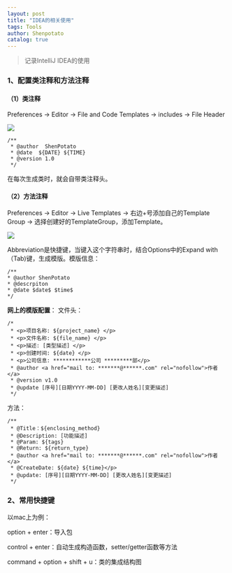 ```yaml
---
layout: post
title: "IDEA的相关使用"
tags: Tools 
author: Shenpotato
catalog: true
---
```




> 记录IntelliJ IDEA的使用



### 1、配置类注释和方法注释

#### （1）类注释

Preferences -> Editor -> File and Code Templates -> includes -> File Header

![](https://tva1.sinaimg.cn/large/0082zybpgy1gc679h40tjj315n0u0q75.jpg)

```
/**
 * @author  ShenPotato
 * @date  ${DATE} ${TIME}
 * @version 1.0
 */
```

在每次生成类时，就会自带类注释头。

#### （2）方法注释

Preferences -> Editor -> Live Templates -> 右边+号添加自己的Template Group -> 选择创建好的TemplateGroup，添加Template。

![](https://tva1.sinaimg.cn/large/0082zybpgy1gc678n4nfrj311f0u0gpn.jpg)

Abbreviation是快捷键，当键入这个字符串时，结合Options中的Expand with（Tab)键，生成模版。模版信息：

```
/**
* @author ShenPotato
* @descrpiton 
* @date $date$ $time$
*/
```

**网上的模版配置**：
文件头：

```
/*
 * <p>项目名称: ${project_name} </p> 
 * <p>文件名称: ${file_name} </p> 
 * <p>描述: [类型描述] </p>
 * <p>创建时间: ${date} </p>
 * <p>公司信息: ************公司 *********部</p> 
 * @author <a href="mail to: *******@******.com" rel="nofollow">作者</a>
 * @version v1.0
 * @update [序号][日期YYYY-MM-DD] [更改人姓名][变更描述]
 */
```
方法：
```
/**
 * @Title：${enclosing_method}
 * @Description: [功能描述]
 * @Param: ${tags}
 * @Return: ${return_type}
 * @author <a href="mail to: *******@******.com" rel="nofollow">作者</a>
 * @CreateDate: ${date} ${time}</p> 
 * @update: [序号][日期YYYY-MM-DD] [更改人姓名][变更描述]     
 */
```



### 2、常用快捷键

以mac上为例：

option + enter：导入包

control + enter：自动生成构造函数，setter/getter函数等方法

command + option + shift + u：类的集成结构图



### 

#### 